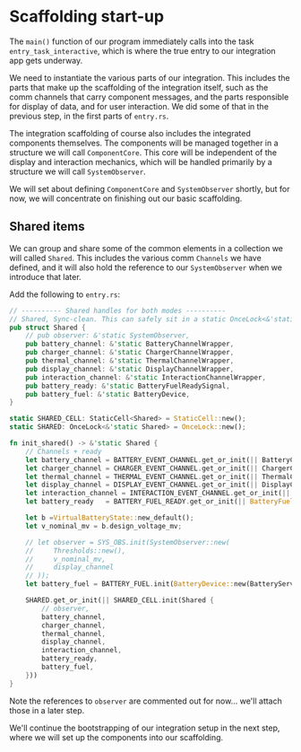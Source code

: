 # Scaffolding start-up
The `main()` function of our program immediately calls into the task `entry_task_interactive`, which is where the true entry to our integration app gets underway.  

We need to instantiate the various parts of our integration.  This includes the parts that make up the scaffolding of the integration itself, such as the comm channels that carry component messages, and the parts responsible for display of data, and for user interaction. We did some of that in the previous step, in the first parts of `entry.rs`.

The integration scaffolding of course also includes the integrated components themselves.  The components will be managed together in a structure we will call `ComponentCore`.  This core will be independent of the display and interaction mechanics, which will be handled primarily by a structure we will call `SystemObserver`.

We will set about defining `ComponentCore` and `SystemObserver` shortly, but for now, we will concentrate on finishing out our basic scaffolding.

## Shared items
We can group and share some of the common elements in a collection we will called `Shared`.  This includes
the various comm `Channels` we have defined, and it will also hold the reference to our `SystemObserver` when we introduce that later.

Add the following to `entry.rs`:

```rust
// ---------- Shared handles for both modes ----------
// Shared, Sync-clean. This can safely sit in a static OnceLock<&'static Shared>.
pub struct Shared {
    // pub observer: &'static SystemObserver,
    pub battery_channel: &'static BatteryChannelWrapper,
    pub charger_channel: &'static ChargerChannelWrapper,
    pub thermal_channel: &'static ThermalChannelWrapper,
    pub display_channel: &'static DisplayChannelWrapper,
    pub interaction_channel: &'static InteractionChannelWrapper,
    pub battery_ready: &'static BatteryFuelReadySignal,
    pub battery_fuel: &'static BatteryDevice,
}

static SHARED_CELL: StaticCell<Shared> = StaticCell::new();
static SHARED: OnceLock<&'static Shared> = OnceLock::new();

fn init_shared() -> &'static Shared {
    // Channels + ready
    let battery_channel = BATTERY_EVENT_CHANNEL.get_or_init(|| BatteryChannelWrapper(Channel::new()));
    let charger_channel = CHARGER_EVENT_CHANNEL.get_or_init(|| ChargerChannelWrapper(Channel::new()));
    let thermal_channel = THERMAL_EVENT_CHANNEL.get_or_init(|| ThermalChannelWrapper(Channel::new()));
    let display_channel = DISPLAY_EVENT_CHANNEL.get_or_init(|| DisplayChannelWrapper(Channel::new()));
    let interaction_channel = INTERACTION_EVENT_CHANNEL.get_or_init(|| InteractionChannelWrapper(Channel::new()));
    let battery_ready   = BATTERY_FUEL_READY.get_or_init(|| BatteryFuelReadySignal::new());

    let b =VirtualBatteryState::new_default();
    let v_nominal_mv = b.design_voltage_mv;

    // let observer = SYS_OBS.init(SystemObserver::new(
    //     Thresholds::new(),
    //     v_nominal_mv,
    //     display_channel
    // ));
    let battery_fuel = BATTERY_FUEL.init(BatteryDevice::new(BatteryServiceDeviceId(BATTERY_DEV_NUM)));

    SHARED.get_or_init(|| SHARED_CELL.init(Shared {
        // observer,
        battery_channel,
        charger_channel,
        thermal_channel,
        display_channel,
        interaction_channel,
        battery_ready,
        battery_fuel,
    }))
}
```

Note the references to `observer` are commented out for now... we'll attach those in a later step.

We'll continue the bootstrapping of our integration setup in the next step, where we will set up the components into our scaffolding.




